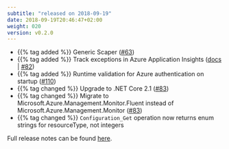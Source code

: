 ```yaml
---
subtitle: "released on 2018-09-19"
date: 2018-09-19T20:46:47+02:00
weight: 020
version: v0.2.0
---
```


- {{% tag added %}} Generic Scaper ([#63](https://github.com/tomkerkhove/promitor/issues/63))
- {{% tag added %}} Track exceptions in Azure Application Insights ([docs](https://promitor.io/configuration/v0.x/#external-providers) | [#82](https://github.com/tomkerkhove/promitor/issues/82))
- {{% tag added %}} Runtime validation for Azure authentication on startup ([#110](https://github.com/tomkerkhove/promitor/issues/110))
- {{% tag changed %}} Upgrade to .NET Core 2.1 ([#83](https://github.com/tomkerkhove/promitor/issues/83))
- {{% tag changed %}} Migrate to Microsoft.Azure.Management.Monitor.Fluent instead of Microsoft.Azure.Management.Monitor ([#83](https://github.com/tomkerkhove/promitor/issues/83))
- {{% tag changed %}} `Configuration_Get` operation now returns enum strings for resourceType, not integers

Full release notes can be found [here](https://github.com/tomkerkhove/promitor/releases/tag/0.2.0).